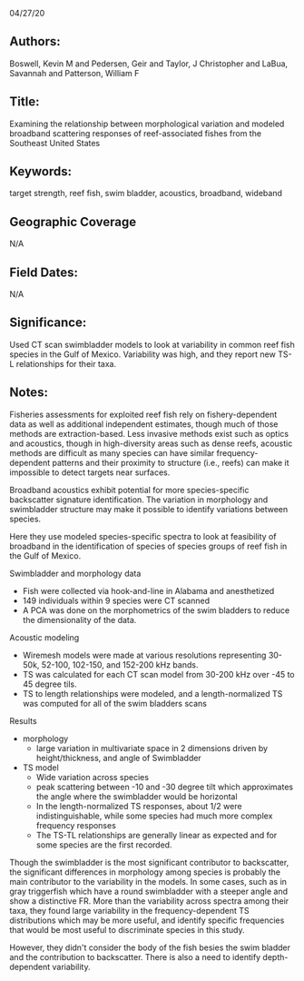 04/27/20
## Authors:
Boswell, Kevin M and Pedersen, Geir and Taylor, J Christopher and LaBua, Savannah and Patterson, William F
## Title:
Examining the relationship between morphological variation and modeled broadband scattering responses of reef-associated fishes from the Southeast United States
## Keywords:
target strength, reef fish, swim bladder, acoustics, broadband, wideband
## Geographic Coverage
N/A
## Field Dates:
N/A
## Significance:
Used CT scan swimbladder models to look at variability in common reef fish species in the Gulf of Mexico. Variability was high, and they report new TS-L relationships for their taxa.

## Notes:
Fisheries assessments for exploited reef fish rely on fishery-dependent data as well as additional independent estimates, though much of those methods are extraction-based. Less invasive methods exist such as optics and acoustics, though in high-diversity areas such as dense reefs, acoustic methods are difficult as many species can have similar frequency-dependent patterns and their proximity to structure (i.e., reefs) can make it impossible to detect targets near surfaces.

Broadband acoustics exhibit potential for more species-specific backscatter signature identification. The variation in morphology and swimbladder structure may make it possible to identify variations between species.

Here they use modeled species-specific spectra to look at feasibility of broadband in the identification of species of species groups of reef fish in the Gulf of Mexico.

Swimbladder and morphology data
- Fish were collected via hook-and-line in Alabama and anesthetized
- 149 individuals within 9 species were CT scanned
- A PCA was done on the morphometrics of the swim bladders to reduce the dimensionality of the data.

Acoustic modeling
- Wiremesh models were made at various resolutions representing 30-50k, 52-100, 102-150, and 152-200 kHz bands.
- TS was calculated for each CT scan model from 30-200 kHz over -45 to 45 degree tils.
- TS to length relationships were modeled, and a length-normalized TS was computed for all of the swim bladders scans

Results
- morphology
  - large variation in multivariate space in 2 dimensions driven by height/thickness, and angle of Swimbladder
- TS model
  -  Wide variation across species
  - peak scattering between -10 and -30 degree tilt which approximates the angle where the swimbladder would be horizontal
  - In the length-normalized TS responses, about 1/2 were indistinguishable, while some species had much more complex frequency responses
  - The TS-TL relationships are generally linear as expected and for some species are the first recorded.

Though the swimbladder is the most significant contributor to backscatter, the significant differences in morphology among species is probably the main contributor to the variability in the models. In some cases, such as in gray triggerfish which have a round swimbladder with a steeper angle and show a distinctive FR. More than the variability across spectra among their taxa, they found large variability in the frequency-dependent TS distributions which may be more useful, and identify specific frequencies that would be most useful to discriminate species in this study.

However, they didn't consider the body of the fish besies the swim bladder and the contribution to backscatter. There is also a need to identify depth-dependent variability.
